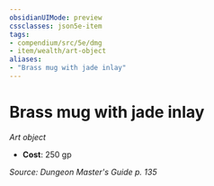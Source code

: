 ```yaml
---
obsidianUIMode: preview
cssclasses: json5e-item
tags:
- compendium/src/5e/dmg
- item/wealth/art-object
aliases: 
- "Brass mug with jade inlay"
---
```

# Brass mug with jade inlay
*Art object*  

- **Cost**: 250 gp

*Source: Dungeon Master's Guide p. 135*